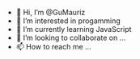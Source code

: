 - 👋 Hi, I’m @GuMauriz
- 👀 I’m interested in progamming
- 🌱 I’m currently learning JavaScript
- 💞️ I’m looking to collaborate on ...
- 📫 How to reach me ...

<!---
GuMauriz/GuMauriz is a ✨ special ✨ repository because its `README.md` (this file) appears on your GitHub profile.
You can click the Preview link to take a look at your changes.
--->

